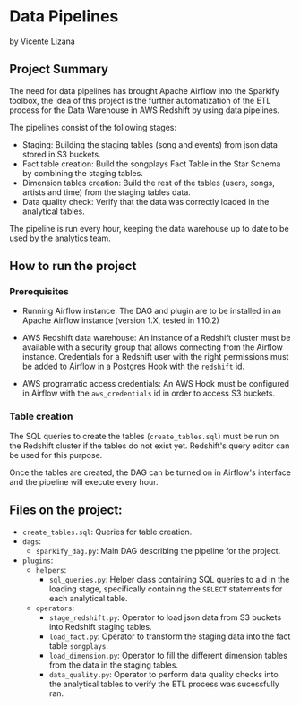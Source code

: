 # Data Pipelines

by Vicente Lizana

## Project Summary

The need for data pipelines has brought Apache Airflow into the Sparkify toolbox,
the idea of this project is the further automatization of the ETL process for the
Data Warehouse in AWS Redshift by using data pipelines.

The pipelines consist of the following stages:
- Staging: Building the staging tables (song and events) from json data stored in
S3 buckets.
- Fact table creation: Build the songplays Fact Table in the Star Schema by
combining the staging tables.
- Dimension tables creation: Build the rest of the tables (users, songs, artists
and time) from the staging tables data.
- Data quality check: Verify that the data was correctly loaded in the analytical
tables.

The pipeline is run every hour, keeping the data warehouse up to date to be used
by the analytics team.

## How to run the project

### Prerequisites

- Running Airflow instance: The DAG and plugin are to be installed in an Apache
Airflow instance (version 1.X, tested in 1.10.2)

- AWS Redshift data warehouse: An instance of a Redshift cluster must be available
with a security group that allows connecting from the Airflow instance. Credentials
for a Redshift user with the right permissions must be added to Airflow in a
Postgres Hook with the `redshift` id.

- AWS programatic access credentials: An AWS Hook must be configured in Airflow
with the `aws_credentials` id in order to access S3 buckets.

### Table creation

The SQL queries to create the tables (`create_tables.sql`) must be run on the
Redshift cluster if the tables do not exist yet. Redshift's query editor can be
used for this purpose.

Once the tables are created, the DAG can be turned on in Airflow's interface and
the pipeline will execute every hour.

## Files on the project:

- `create_tables.sql`: Queries for table creation.
- `dags`:
  - `sparkify_dag.py`: Main DAG describing the pipeline for the project.
- `plugins`:
  - `helpers`:
    - `sql_queries.py`: Helper class containing SQL queries to aid in the
    loading stage, specifically containing the `SELECT` statements for
    each analytical table.
  - `operators`:
    - `stage_redshift.py`: Operator to load json data from S3 buckets into
    Redshift staging tables.
    - `load_fact.py`: Operator to transform the staging data into the fact
    table `songplays`.
    - `load_dimension.py`: Operator to fill the different dimension tables
    from the data in the staging tables.
    - `data_quality.py`: Operator to perform data quality checks into the
    analytical tables to verify the ETL process was sucessfully ran.
  
